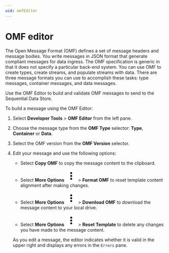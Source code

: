 ```yaml
---
uid: omfEditor
---
```


# OMF editor

The Open Message Format (OMF) defines a set of message headers and message bodies. You write messages in JSON format that generate compliant messages for data ingress. The OMF specification is generic in that it does not specify a particular back-end system. You can use OMF to create types, create streams, and populate streams with data. There are three message formats you can use to accomplish these tasks: type messages, container messages, and data messages. 

Use the OMF Editor to build and validate OMF messages to send to the Sequential Data Store.

To build a message using the OMF Editor:

1. Select **Developer Tools** > **OMF Editor** from the left pane. 

1. Choose the message type from the **OMF Type** selector: **Type**, **Container** or **Data**.

1. Select the OMF version from the **OMF Version** selector.

1. Edit your message and use the following options:

   - Select **Copy OMF** to copy the message content to the clipboard. 

   - Select **More Options** ![More Options](../../_icons/default/dots-vertical.svg "More Options") > **Format OMF** to reset template content alignment after making changes. 

   - Select **More Options** ![More Options](../../_icons/default/dots-vertical.svg "More Options") > **Download OMF** to download the message content to your local drive. 

   - Select **More Options** ![More Options](../../_icons/default/dots-vertical.svg "More Options") > **Reset Template** to delete any changes you have made to the message content. 

   As you edit a message, the editor indicates whether it is valid in the upper right and displays any errors in the `Errors` pane.
